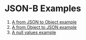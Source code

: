 # JSON-B Examples

1. [A from JSON to Object example](fromJsonToObject/README.md)
2. [A from Object to JSON example](fromObjectToJson/README.md)
3. [A null values example](nullValues/README.md)
